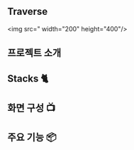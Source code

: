 Traverse
---

<img src="  width="200" height="400"/>



프로젝트 소개
---


Stacks 🐈
---


화면 구성 📺
---



주요 기능 📦
---
